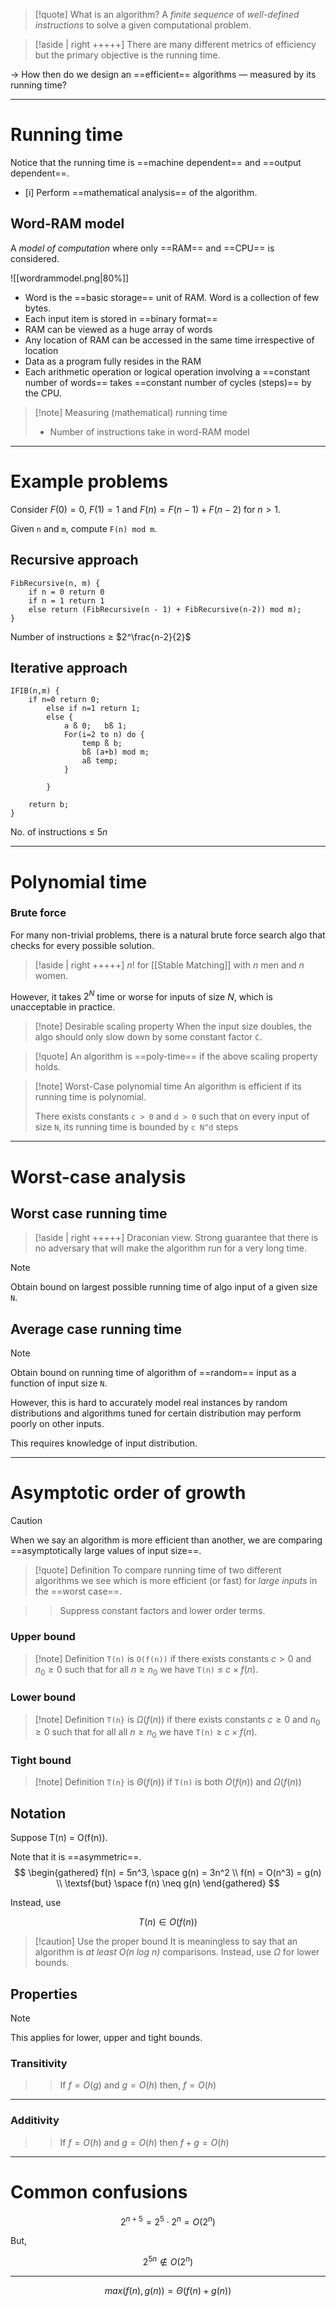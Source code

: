 >[!quote] What is an algorithm?
>A *finite sequence* of *well-defined instructions* to solve a given computational problem.

>[!aside | right +++++]
>There are many different metrics of efficiency but the primary objective is the running time.


→ How then do we design an ==efficient== algorithms — measured by its running time?

---

# Running time
Notice that the running time is ==machine dependent== and ==output dependent==.

- [i] Perform ==mathematical analysis== of the algorithm.

## Word-RAM model
A *model of computation* where only ==RAM== and ==CPU== is considered. 


![[wordrammodel.png|80%]]

- Word is the ==basic storage== unit of RAM. Word is a collection of few bytes.
- Each input item is stored in ==binary format==
- RAM can be viewed as a huge array of words
- Any location of RAM can be accessed in the same time irrespective of location
- Data as a program fully resides in the RAM
- Each arithmetic operation or logical operation involving a ==constant number of words== takes ==constant number of cycles (steps)== by the CPU.

>[!note] Measuring (mathematical) running time
>- Number of instructions take in word-RAM model

---

# Example problems

Consider $F(0) = 0$,  $F(1) = 1$ and $F(n) = F(n-1) + F(n-2)$ for $n > 1$.

Given `n` and `m`, compute `F(n) mod m`.

## Recursive approach

```plain text
FibRecursive(n, m) {
	if n = 0 return 0
	if n = 1 return 1
	else return (FibRecursive(n - 1) + FibRecursive(n-2)) mod m);
}
```

Number of instructions ≥ $2^\frac{n-2}{2}$

## Iterative approach
```plain text
IFIB(n,m) {
	if n=0 return 0;
		else if n=1 return 1;
		else {       
			a ß 0;   bß 1;
			For(i=2 to n) do {
				temp ß b; 
				bß (a+b) mod m;
				aß temp;
			}

		}

	return b;
}
```

No. of instructions ≤ $5n$

---

# Polynomial time
### Brute force
For many non-trivial problems, there is a natural brute force search algo that checks for every possible solution.

>[!aside | right +++++]
>$n!$ for [[Stable Matching]] with $n$ men and $n$ women.

However, it takes $2^N$ time or worse for inputs of size $N$, which is unacceptable in practice.

>[!note] Desirable scaling property
>When the input size doubles, the algo should only slow down by some constant factor `C`.

>[!quote]
>An algorithm is ==poly-time== if the above scaling property holds.

>[!note] Worst-Case polynomial time
>An algorithm is efficient if its running time is polynomial.
>
>There exists constants `c > 0` and `d > 0` such that on every input of size `N`, its running time is bounded by `c N^d` steps

---

# Worst-case analysis

## Worst case running time
>[!aside | right +++++]
>Draconian view. Strong guarantee that there is no adversary that will make the algorithm run for a very long time.

>[!note]
>Obtain bound on largest possible running time of algo input of a given size `N`.

## Average case running time
>[!note]
>Obtain bound on running time of algorithm of ==random== input as a function of input size `N`.

However, this is hard to accurately model real instances by random distributions and algorithms tuned for certain distribution may perform poorly on other inputs.

This requires knowledge of input distribution.

---

# Asymptotic order of growth
>[!caution]
>When we say an algorithm is more efficient than another, we are comparing ==asymptotically large values of input size==.

>[!quote] Definition
>To compare running time of two different algorithms we see which is more efficient (or fast) for *large inputs* in the ==worst case==.

>> Suppress constant factors and lower order terms.

### Upper bound
>[!note] Definition
>`T(n)` is `O(f(n))` if there exists constants $c > 0$ and $n_0 ≥ 0$ such that for all $n ≥ n_0$ we have `T(n)` ≤ $c \times f(n)$.

### Lower bound
>[!note] Definition
>`T(n}` is $\Omega(f(n))$ if there exists constants $c ≥ 0$ and $n_{0} ≥ 0$ such that for all all $n ≥ n_0$ we have `T(n)` ≥ $c \times f(n)$.


### Tight bound
>[!note] Definition
>`T(n}` is $\Theta(f(n))$ if `T(n)` is both $O(f(n))$ and $\Omega(f(n))$

## Notation
Suppose T(n) = O(f(n)).

Note that it is ==asymmetric==.
$$ \begin{gathered} f(n) = 5n^3, \space g(n) = 3n^2 \\ f(n) = O(n^3) = g(n) \\ \textsf{but} \space f(n) \neq g(n) \end{gathered} $$

Instead, use

$$ T(n) \in O(f(n)) $$

>[!caution] Use the proper bound
>It is meaningless to say that an algorithm is *at least O(n log n)* comparisons. Instead, use $\Omega$ for lower bounds.


## Properties

>[!note]
>This applies for lower, upper and tight bounds.

### **Transitivity**

>> If $f = O(g)$ and $g=O(h)$ then, $f = O(h)$

---

### **Additivity**

>> If $f = O(h)$ and $g=O(h)$ then $f + g = O(h)$


---

# Common confusions

$$ 2^{n+5} = 2^5 \cdot 2^n = O(2 ^ n) $$

But,

$$ 2^{5n} \notin O(2^n) $$

---

$$ max(f(n), g(n)) = \Theta(f(n) + g(n)) $$